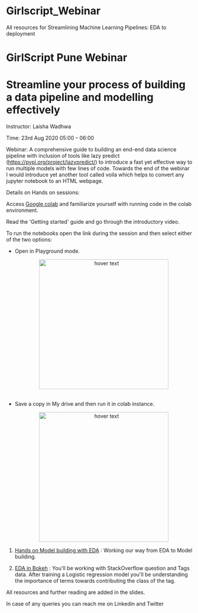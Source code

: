 # Girlscript_Webinar
All resources for Streamlining Machine Learning Pipelines: EDA to deployment
# GirlScript Pune Webinar 

# Streamline your process of building a data pipeline and modelling effectively 

Instructor: Laisha Wadhwa

Time: 23rd Aug 2020 05:00 – 06:00

Webinar: A comprehensive guide to building an end-end data science pipeline with inclusion of tools like lazy predict (https://pypi.org/project/lazypredict/) to introduce a fast yet effective way to run multiple models with few lines of code. Towards the end of the webinar I would introduce yet another tool called voila which helps to convert any jupyter notebook to an HTML webpage.

Details on Hands on sessions:

Access [Google colab](https://colab.research.google.com/) and familiarize yourself with running code in the colab environment.

Read the 'Getting started' guide and go through the introductory video.


To run the notebooks open the link during the session and then select either of the two options:
<ul>
<li> Open in Playground mode.
<p align="center">
  <img src="/images/playground.PNG" width="350" title="hover text">
</p>

</li>
&nbsp;

<li> Save a copy in My drive and then run it in colab instance.
<p align="center">
  <img src="/images/saveCopy.PNG" width="350" title="hover text">
</p>
</ul>



1. [Hands on Model building with EDA](https://colab.research.google.com/drive/1cWcHVnaYvKD5vyT1F4r1au_ANaAI4x_v?usp=sharing) : Working our way from EDA to Model building.

2. [EDA in Bokeh](https://colab.research.google.com/drive/1_ZaTEJY4Hkz2RIj0jchwDZaUlGiEOdWG?usp=sharing)
: You'll be working with StackOverflow question and Tags data. After training a Logistic regression model you'll be understanding the importance of terms towards contributing the class of the tag.

All resources and further reading are added in the slides.

In case of any queries you can reach me on Linkedin and Twitter
